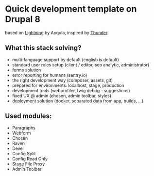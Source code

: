 # Quick development template on Drupal 8

based on [Lightning](https://www.drupal.org/project/lightning) by Acquia, inspired by [Thunder](https://www.drupal.org/project/thunder).

## What this stack solving?

- multi-language support by default (english is default)
- standard user roles setup (client / editor, seo analytic, administrator)
- forms solution
- error reporting for humans (sentry.io)
- the right development way (composer, assets, git)
- prepared for environments: localhost, stage, production
- development tools (webprofiler, twig debug - suggestions)
- fixed UX @ admin (chosen, admin toolbar, styles)
- deployment solution (docker, separated data from app, builds, ...)

## Used modules:

- Paragraphs
- Webform
- Chosen
- Raven
- Devel
- Config Split
- Config Read Only
- Stage File Proxy
- Admin Toolbar